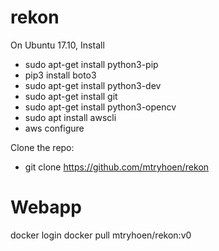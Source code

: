 # rekon

On Ubuntu 17.10,
Install
 - sudo apt-get install python3-pip
 - pip3 install boto3
 - sudo apt-get install python3-dev
 - sudo apt-get install git
 - sudo apt-get install python3-opencv
 - sudo apt install awscli
 - aws configure

 Clone the repo:
  - git clone https://github.com/mtryhoen/rekon
  
  
# Webapp

docker login
docker pull mtryhoen/rekon:v0
